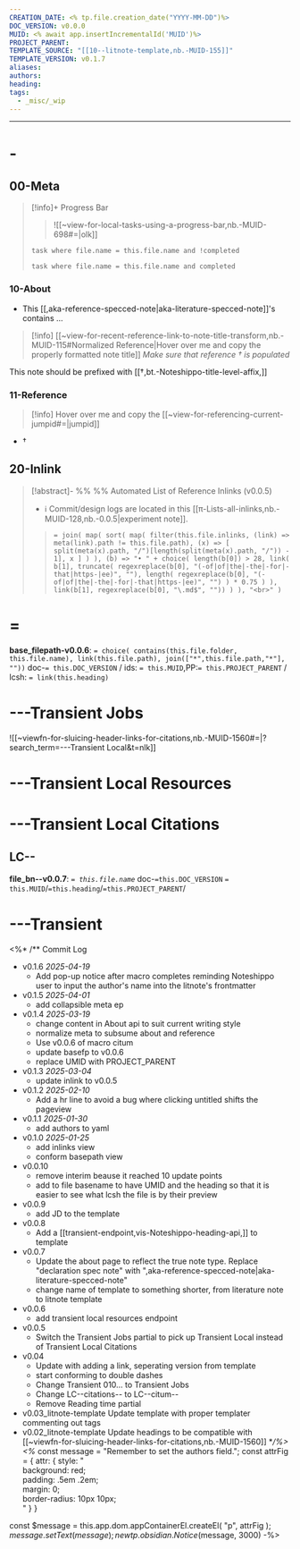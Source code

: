 ```yaml
---
CREATION_DATE: <% tp.file.creation_date("YYYY-MM-DD")%>
DOC_VERSION: v0.0.0
MUID: <% await app.insertIncrementalId('MUID')%>
PROJECT_PARENT: 
TEMPLATE_SOURCE: "[[10--litnote-template,nb.-MUID-155]]"
TEMPLATE_VERSION: v0.1.7
aliases: 
authors: 
heading: 
tags:
  - _misc/_wip
---
```


---

# -

## 00-Meta

> [!info]+ Progress Bar
> > ![[~view-for-local-tasks-using-a-progress-bar,nb.-MUID-698#=|olk]]
> ```dataview
> task where file.name = this.file.name and !completed
> ```
> > 
> ```dataview
> task where file.name = this.file.name and completed
> ```


### 10-About

- This [[,aka-reference-specced-note|aka-literature-specced-note]]'s contains ...

> [!info] [[~view-for-recent-reference-link-to-note-title-transform,nb.-MUID-115#Normalized Reference|Hover over me and copy the properly formatted note title]]
> *Make sure that reference † is populated*

This note should be prefixed with [[†,bt.-Noteshippo-title-level-affix,]]
### 11-Reference

> [!info] Hover over me and copy the [[~view-for-referencing-current-jumpid#=|jumpid]]

* †

## 20-Inlink

> [!abstract]- %%  %% Automated List of Reference Inlinks (v0.0.5)
> * ℹ Commit/design logs are located in this [[π-Lists-all-inlinks,nb.-MUID-128,nb.-0.0.5|experiment note]]. 
> > `= join( map( sort( map( filter(this.file.inlinks, (link) => meta(link).path != this.file.path), (x) => [ split(meta(x).path, "/")[length(split(meta(x).path, "/")) - 1], x ] ) ), (b) => "• " + choice( length(b[0]) > 28, link( b[1], truncate( regexreplace(b[0], "(-of|of|the|-the|-for|-that|https-|ee)", ""), length( regexreplace(b[0], "(-of|of|the|-the|-for|-that|https-|ee)", "") ) * 0.75 ) ), link(b[1], regexreplace(b[0], "\.md$", "")) ) ), "<br>" )`


# =

**base_filepath-v0.0.6**: `= choice( contains(this.file.folder, this.file.name), link(this.file.path), join(["*",this.file.path,"*"], ""))` doc-`= this.DOC_VERSION` / ids: `= this.MUID`,PP:`= this.PROJECT_PARENT` / lcsh: `= link(this.heading)`





# ---Transient Jobs

![[~viewfn-for-sluicing-header-links-for-citations,nb.-MUID-1560#=|?search_term=---Transient Local&t=nlk]]

# ---Transient Local Resources

# ---Transient Local Citations

## LC--

**file_bn--v0.0.7**: *`= this.file.name`* doc-`=this.DOC_VERSION` `= this.MUID`/`=this.heading`/`=this.PROJECT_PARENT`/





# ---Transient

<%* /** Commit Log
* v0.1.6 *2025-04-19*
	* Add pop-up notice after macro completes reminding Noteshippo user to input the author's name into the litnote's frontmatter
* v0.1.5 *2025-04-01*
	* add collapsible meta ep
* v0.1.4 *2025-03-19*
	* change content in About api to suit current writing style
	* normalize meta to subsume about and reference
	* Use v0.0.6 of macro citum
	* update basefp to v0.0.6
	* replace UMID with PROJECT_PARENT
* v0.1.3 *2025-03-04*
	* update inlink to v0.0.5
* v0.1.2 *2025-02-10*
	* Add a hr line to avoid a bug where clicking untitled shifts the pageview
* v0.1.1 *2025-01-30*
  * add authors to yaml
* v0.1.0 *2025-01-25*
  * add inlinks view
  * conform basepath view
* v0.0.10
	* remove interim beause it reached 10 update points
	* add to file basename to have UMID and the heading so that it is easier to see what lcsh the file is by their preview
* v0.0.9
  * add JD to the template
* v0.0.8
  * Add a [[transient-endpoint,vis-Noteshippo-heading-api,]] to template
* v0.0.7
  * Update the about page to reflect the true note type. Replace "declaration spec note" with ",aka-reference-specced-note|aka-literature-specced-note"
  * change name of template to something shorter, from literature note to litnote template
* v0.0.6
  * add transient local resources endpoint
* v0.0.5
  * Switch the Transient Jobs partial to pick up Transient Local instead of Transient Local Citations
* v0.04
  * Update with adding a link, seperating version from template
  * start conforming to double dashes
  * Change Transient 010... to Transient Jobs
  * Change LC--citations-- to LC--citum--
  * Remove Reading time partial
* v0.03_litnote-template Update template with proper templater commenting out tags
* v0.02_litnote-template Update headings to be compatible with  [[~viewfn-for-sluicing-header-links-for-citations,nb.-MUID-1560]]
**/_%>
<%_*
const message = "Remember to set the authors field.";
const attrFig = {
	attr: {
		style: "\
		background: red;\
		padding: .5em .2em;\
		margin: 0;\
		border-radius: 10px 10px;\
		"
	}
}

const $message = this.app.dom.appContainerEl.createEl(
	"p", attrFig
);
$message.setText(message);
new tp.obsidian.Notice($message, 3000)
-%>